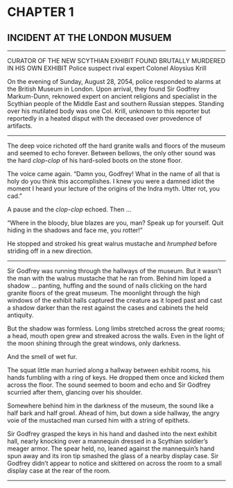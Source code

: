 # CHAPTER 1

## INCIDENT AT THE LONDON MUSUEM

***
CURATOR OF THE NEW SCYTHIAN EXHIBIT FOUND BRUTALLY MURDERED IN HIS OWN EXHIBIT
Police suspect rival expert Colonel Aloysius Krill

On the evening of Sunday, August 28, 2054, police responded to alarms at the British Museum in London. Upon arrival, they found Sir Godfrey Markum-Dunn, reknowed expert on ancient religions and specialist in the Scythian people of the Middle East and southern Russian steppes. Standing over his mutilated body was one Col. Krill, unknown to this reporter but reportedly in a heated disput with the deceased over provedence of artifacts.

***

The deep voice richoted off the hard granite walls and floors of the museum and seemed to echo forever. Between bellows, the only other sound was the hard *clop-clop* of his hard-soled boots on the stone floor.

The voice came again. “Damn you, Godfrey! What in the name of all that is holy do you think this accomplishes. I knew you were a damned idiot the moment I heard your lecture of the origins of the Indra myth. Utter rot, you cad.”

A pause and the *clop-clop* echoed. Then ...

“Where in the bloody, blue blazes are you, man? Speak up for yourself. Quit hiding in the shadows and face me, you rotter!”

He stopped and stroked his great walrus mustache and *hrumphed* before striding off in a new direction.

***

Sir Godfrey was running through the hallways of the museum. But it wasn’t the man with the walrus mustache that he ran from. Behind him loped a shadow ... panting, huffing and the sound of nails clicking on the hard granite floors of the great museum. The moonlight through the high windows of the exhibit halls captured the creature as it loped past and cast a shadow darker than the rest against the cases and cabinets the held antiquity. 

But the shadow was formless. Long limbs stretched across the great rooms; a head, mouth open grew and streaked across the walls. Even in the light of the moon shining through the great windows, only darkness.

And the smell of wet fur.

The squat little man hurried along a hallway between exhibit rooms, his hands fumbling with a ring of keys. He dropped them once and kicked them across the floor. The sound seemed to boom and echo and Sir Godfrey scurried after them, glancing over his shoulder.

Somewhere behind him in the darkness of the museum, the sound like a half bark and half growl. Ahead of him, but down a side hallway, the angry voie of the mustached man cursed him with a string of epithets.

Sir Godfrey grasped the keys in his hand and dashed into the next exhibit hall, nearly knocking over a mannequin dressed in a Scythian soldier’s meager armor. The spear held, no, leaned against the mannequin’s hand spun away and its iron tip smashed the glass of a nearby display case. Sir Godfrey didn’t appear to notice and skittered on across the room to a small display case at the rear of the room.

***


